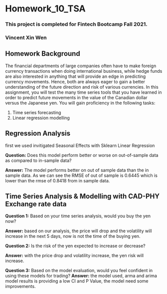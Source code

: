 # Homework_10_TSA

### This project is completed for Fintech Bootcamp Fall 2021.
### Vincent Xin Wen

## Homework Background
The financial departments of large companies often have to make foreign currency transactions when doing international business, while hedge funds are also interested in anything that will provide an edge in predicting currency movements. Hence, both are always eager to gain a better understanding of the future direction and risk of various currencies.
In this assignment, you will test the many time series tools that you have learned in order to predict future movements in the value of the Canadian dollar versus the Japanese yen.
You will gain proficiency in the following tasks:

1. Time series forecasting
2. Linear regression modelling

## Regression Analysis

first we used invitigated Seasonal Effects with Sklearn Linear Regression

**Question:** Does this model perform better or worse on out-of-sample data as compared to in-sample data?

**Answer:** The model performs better on out of sample data than the in sample data. As we can see the RMSE of out of sample is 0.6445 which is lower than the rmse of 0.8418 from in sample data.


## Time Series Analysis & Modelling with CAD-PHY Exchange rate data

**Question 1:** Based on your time series analysis, would you buy the yen now?

**Answer:** based on our analysis, the price will drop and the volatility will increase in the next 5 days, now is not the time of the buying yen.
    
**Question 2:**  Is the risk of the yen expected to increase or decrease?

**Answer:** with the price drop and volatility increase, the yen risk will increase.
   
**Question 3:** Based on the model evaluation, would you feel confident in using these models for trading?
**Answer:** the model used, arma and arima model results is providing a low CI and P Value, the model need some improvements.